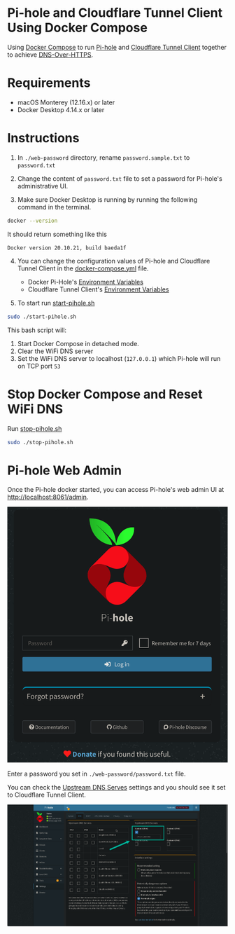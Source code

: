 # Pi-hole and Cloudflare Tunnel Client Using Docker Compose

Using [Docker Compose](https://docs.docker.com/compose/) to run [Pi-hole](https://pi-hole.net/) and [Cloudflare Tunnel Client](https://github.com/cloudflare/cloudflared) together to achieve [DNS-Over-HTTPS](https://docs.pi-hole.net/guides/dns/cloudflared/).

# Requirements

- macOS Monterey (12.16.x) or later
- Docker Desktop 4.14.x or later

# Instructions

1. In `./web-password` directory, rename `password.sample.txt` to `password.txt`

2. Change the content of `password.txt` file to set a password for Pi-hole's administrative UI.

3. Make sure Docker Desktop is running by running the following command in the terminal.

```bash
docker --version
```

It should return something like this

```text
Docker version 20.10.21, build baeda1f
```

4. You can change the configuration values of Pi-hole and Cloudflare Tunnel Client in the [docker-compose.yml](./docker-compose.yml) file.

   - Docker Pi-Hole's [Environment Variables](https://github.com/pi-hole/docker-pi-hole/#environment-variables)
   - Cloudflare Tunnel Client's [Environment Variables](https://github.com/cloudflare/cloudflared/blob/master/cmd/cloudflared/proxydns/cmd.go)

5. To start run [start-pihole.sh](./start-pihole.sh)

```bash
sudo ./start-pihole.sh
```

This bash script will:

1. Start Docker Compose in detached mode.
2. Clear the WiFi DNS server
3. Set the WiFi DNS server to localhost (`127.0.0.1`) which Pi-hole will run on TCP port `53`

# Stop Docker Compose and Reset WiFi DNS

Run [stop-pihole.sh](./stop-pihole.sh)

```bash
sudo ./stop-pihole.sh
```

# Pi-hole Web Admin

Once the Pi-hole docker started, you can access Pi-hole's web admin UI at [http://localhost:8061/admin](http://localhost:8061/admin).

![pi-hole-web-admin-homepage](./doc/images/pi-hole-web-admin-home.png)

Enter a password you set in `./web-password/password.txt` file.

You can check the [Upstream DNS Serves](http://localhost:8061/admin/settings.php?tab=dns) settings and you should see it set to Cloudflare Tunnel Client.

![pi-hole-web-admin-dns-upstream](./doc/images/pi-hole-web-admin-dns-upstream.png)
